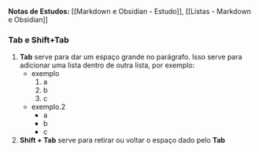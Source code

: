 **Notas de Estudos:** [[Markdown e Obsidian - Estudo]], [[Listas - Markdown e Obsidian]]

### Tab e Shift+Tab
1. **Tab** serve para dar um espaço grande no parágrafo. Isso serve para adicionar uma lista dentro de outra lista, por exemplo:
	* exemplo
		1. a
		2. b
		3. c
    * exemplo.2
	    - a
	    - b
	    - c	  
2. **Shift + Tab** serve para retirar ou voltar o espaço dado pelo **Tab**